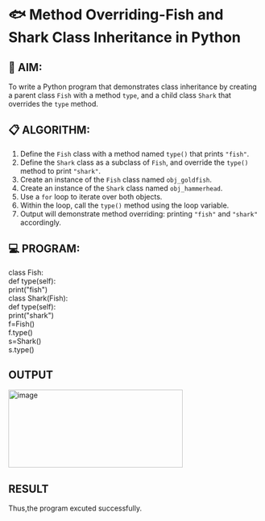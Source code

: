 # 🐟 Method Overriding-Fish and Shark Class Inheritance in Python

## 🧠 AIM:
To write a Python program that demonstrates class inheritance by creating a parent class `Fish` with a method `type`, and a child class `Shark` that overrides the `type` method.

## 📋 ALGORITHM:

1. Define the `Fish` class with a method named `type()` that prints `"fish"`.
2. Define the `Shark` class as a subclass of `Fish`, and override the `type()` method to print `"shark"`.
3. Create an instance of the `Fish` class named `obj_goldfish`.
4. Create an instance of the `Shark` class named `obj_hammerhead`.
5. Use a `for` loop to iterate over both objects.
6. Within the loop, call the `type()` method using the loop variable.
7. Output will demonstrate method overriding: printing `"fish"` and `"shark"` accordingly.

## 💻 PROGRAM:
class Fish:<br>
       def type(self):<br>
           print("fish")<br>
class Shark(Fish):<br>
    def type(self):<br>
        print("shark")<br>
f=Fish()<br>
f.type()<br>
s=Shark()<br>
s.type()
## OUTPUT
<img width="346" height="154" alt="image" src="https://github.com/user-attachments/assets/92f16c8a-8fb4-4cbd-b0d6-3801c2a8cfd2" />

## RESULT
Thus,the program excuted successfully.
